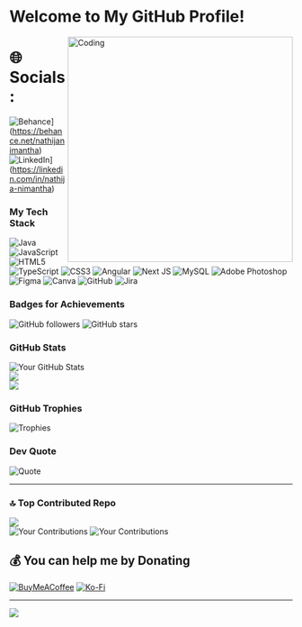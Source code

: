 # Welcome to My GitHub Profile!

<img align="right" alt="Coding" width="400" src="https://media.giphy.com/media/13HgwGsXF0aiGY/giphy.gif">

# 🌐 Socials:
![Behance](https://img.shields.io/badge/Behance-1769ff?logo=behance&logoColor=white)](https://behance.net/nathijanimantha) ![LinkedIn](https://img.shields.io/badge/LinkedIn-%230077B5.svg?logo=linkedin&logoColor=white)](https://linkedin.com/in/nathija-nimantha)

### My Tech Stack
![Java](https://img.shields.io/badge/java-%23ED8B00.svg?style=for-the-badge&logo=openjdk&logoColor=white) ![JavaScript](https://img.shields.io/badge/javascript-%23323330.svg?style=for-the-badge&logo=javascript&logoColor=%23F7DF1E) ![HTML5](https://img.shields.io/badge/html5-%23E34F26.svg?style=for-the-badge&logo=html5&logoColor=white) ![TypeScript](https://img.shields.io/badge/typescript-%23007ACC.svg?style=for-the-badge&logo=typescript&logoColor=white) ![CSS3](https://img.shields.io/badge/css3-%231572B6.svg?style=for-the-badge&logo=css3&logoColor=white) ![Angular](https://img.shields.io/badge/angular-%23DD0031.svg?style=for-the-badge&logo=angular&logoColor=white) ![Next JS](https://img.shields.io/badge/Next-black?style=for-the-badge&logo=next.js&logoColor=white) ![MySQL](https://img.shields.io/badge/mysql-4479A1.svg?style=for-the-badge&logo=mysql&logoColor=white) ![Adobe Photoshop](https://img.shields.io/badge/adobe%20photoshop-%2331A8FF.svg?style=for-the-badge&logo=adobe%20photoshop&logoColor=white) ![Figma](https://img.shields.io/badge/figma-%23F24E1E.svg?style=for-the-badge&logo=figma&logoColor=white) ![Canva](https://img.shields.io/badge/Canva-%2300C4CC.svg?style=for-the-badge&logo=Canva&logoColor=white) ![GitHub](https://img.shields.io/badge/github-%23121011.svg?style=for-the-badge&logo=github&logoColor=white) ![Jira](https://img.shields.io/badge/jira-%230A0FFF.svg?style=for-the-badge&logo=jira&logoColor=white)

### Badges for Achievements
![GitHub followers](https://img.shields.io/github/followers/nathija-nimantha?style=social)
![GitHub stars](https://img.shields.io/github/stars/nathija-nimantha?style=social)


### GitHub Stats
![Your GitHub Stats](https://github-readme-stats.vercel.app/api?username=nathija-nimantha&show_icons=true&theme=nightowl)<br/>
![](https://github-readme-streak-stats.herokuapp.com/?user=nathija-nimantha&theme=dark&hide_border=false)<br/>
![](https://github-readme-stats.vercel.app/api/top-langs/?username=nathija-nimantha&theme=dark&hide_border=false&include_all_commits=true&count_private=true&layout=compact)


### GitHub Trophies
![Trophies](https://github-profile-trophy.vercel.app/?username=nathija-nimantha&theme=radical)

### Dev Quote
![Quote](https://quotes-github-readme.vercel.app/api?type=horizontal&theme=radical)

---

### 🔝 Top Contributed Repo
![](https://github-contributor-stats.vercel.app/api?username=nathija-nimantha&limit=5&theme=dark&combine_all_yearly_contributions=true)<br/>
![Your Contributions](https://github-readme-stats.vercel.app/api/pin/?username=nathija-nimantha&repo=Customer-Details-Manager&theme=nightowl)
![Your Contributions](https://github-readme-stats.vercel.app/api/pin/?username=nathija-nimantha&repo=Student-Management-System-SpingBoot-BFF&theme=nightowl)


## 💰 You can help me by Donating
[![BuyMeACoffee](https://img.shields.io/badge/Buy%20Me%20a%20Coffee-ffdd00?style=for-the-badge&logo=buy-me-a-coffee&logoColor=black)](https://buymeacoffee.com/https://buymeacoffee.com/nathijanim9) [![Ko-Fi](https://img.shields.io/badge/Ko--fi-F16061?style=for-the-badge&logo=ko-fi&logoColor=white)](https://ko-fi.com/https://ko-fi.com/nathijanimantha)

---

[![](https://visitcount.itsvg.in/api?id=nathija-nimantha&icon=0&color=0)](https://visitcount.itsvg.in)


